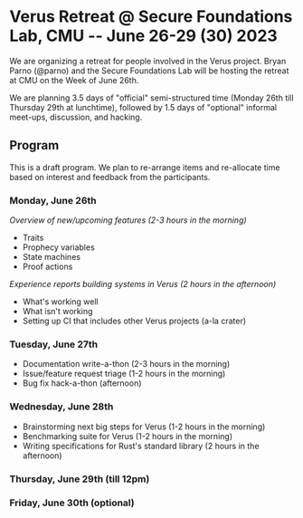 # Verus Retreat @ Secure Foundations Lab, CMU -- June 26-29 (30) 2023

We are organizing a retreat for people involved in the Verus project.
Bryan Parno (@parno) and the Secure Foundations Lab will be hosting the retreat at CMU on the Week of June 26th.

We are planning 3.5 days of "official" semi-structured time (Monday 26th till Thursday 29th at lunchtime),
followed by 1.5 days of "optional" informal meet-ups, discussion, and hacking.

## Program

This is a draft program. We plan to re-arrange items and re-allocate time based on interest and feedback from the participants.

### Monday, June 26th

*Overview of new/upcoming features (2-3 hours in the morning)*

- Traits
- Prophecy variables
- State machines
- Proof actions

*Experience reports building systems in Verus (2 hours in the afternoon)*

- What's working well
- What isn't working
- Setting up CI that includes other Verus projects (a-la crater)

### Tuesday, June 27th

- Documentation write-a-thon  (2-3 hours in the morning)
- Issue/feature request triage (1-2 hours in the morning)
- Bug fix hack-a-thon (afternoon)

### Wednesday, June 28th

- Brainstorming next big steps for Verus (1-2 hours in the morning)
- Benchmarking suite for Verus (1-2 hours in the morning)
- Writing specifications for Rust's standard library (2 hours in the afternoon)

### Thursday, June 29th (till 12pm)

### Friday, June 30th (optional)